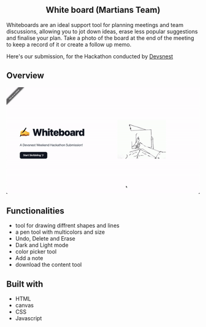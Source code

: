 <h2  align="center">White board (Martians Team)</h2>
Whiteboards are an ideal support tool for planning meetings and team discussions, allowing you to jot down ideas, erase less popular suggestions and finalise your plan. Take a photo of the board at the end of the meeting to keep a record of it or create a follow up memo.

Here's our submission, for the Hackathon conducted by [Devsnest](https://www.devsnest.in/)
## Overview
<img alt="Coding"  src="/landing-page.gif">

## Functionalities

 - tool for drawing diffrent shapes and lines
-   a pen tool with multicolors and size
-  Undo, Delete and Erase
-   Dark and Light mode 
-   color picker tool
-   Add a note
-   download the content tool

## Built with

 - HTML
 - canvas
 - CSS
 - Javascript


 
